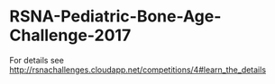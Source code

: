 # RSNA-Pediatric-Bone-Age-Challenge-2017
For details see http://rsnachallenges.cloudapp.net/competitions/4#learn_the_details
